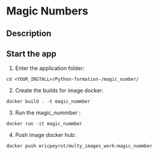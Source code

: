 # Magic Numbers

## Description


## Start the app

1. Enter the application folder:

```
cd <YOUR_INSTALL>/Python-formation-/magic_number/
```

2. Create the builds for image docker:

```
docker build . -t magic_nummber
```

3. Run the magic_nummber :

```
docker run -it magic_nummber
```

4. Push image docker hub:

```
docker push ericpeyrot/multy_images_work:magic_nummber
```